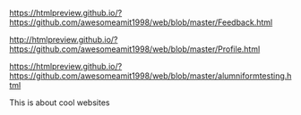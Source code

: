 https://htmlpreview.github.io/?https://github.com/awesomeamit1998/web/blob/master/Feedback.html

http://htmlpreview.github.io/?https://github.com/awesomeamit1998/web/blob/master/Profile.html

https://htmlpreview.github.io/?https://github.com/awesomeamit1998/web/blob/master/alumniformtesting.html

This is about cool websites
 
